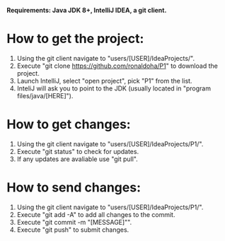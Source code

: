 __Requirements: Java JDK 8+, IntelliJ IDEA, a git client.__

# **How to get the project:**
1. Using the git client navigate to "users/[USER]/IdeaProjects/".
2. Execute "git clone https://github.com/ronaldoha/P1" to download the project.
3. Launch IntelliJ, select "open project", pick "P1" from the list.
4. InteliJ will ask you to point to the JDK (usually located in "program files/java/[HERE]").

# **How to get changes:**
1. Using the git client navigate to "users/[USER]/IdeaProjects/P1/".
2. Execute "git status" to check for updates.
3. If any updates are avaliable use "git pull".

# **How to send changes:**
1. Using the git client navigate to "users/[USER]/IdeaProjects/P1/".
2. Execute "git add -A" to add all changes to the commit.
3. Execute "git commit -m "[MESSAGE]"".
4. Execute "git push" to submit changes.
